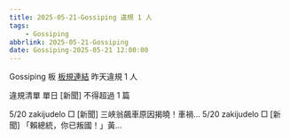 ```yaml
---
title: 2025-05-21-Gossiping 違規 1 人
tags:
    - Gossiping
abbrlink: 2025-05-21-Gossiping
date: Gossiping-2025-05-21 12:00:00
---
```

Gossiping 板 [板規連結](https://www.ptt.cc/bbs/Gossiping/M.1637425085.A.07D.html)
昨天違規 1 人
<!-- more -->

違規清單
單日 [新聞] 不得超過 1 篇

5/20 zakijudelo □ [新聞] 三峽翁飆車原因揭曉！車禍…
5/20 zakijudelo □ [新聞] 「賴總統，你已叛國！」黃…